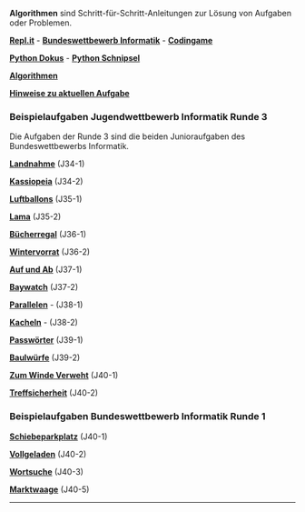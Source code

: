 **Algorithmen** sind Schritt-für-Schritt-Anleitungen zur Lösung von Aufgaben oder Problemen.

**[Repl.it](https://replit.com/~)** - **[Bundeswettbewerb Informatik](https://bwinf.de/bundeswettbewerb/)** - **[Codingame](./codingame.md)**

**[Python Dokus](./python.md)** - **[Python Schnipsel](Schnipsel/schnipsel.md)**

**[Algorithmen](algorithmen/algorithmen.md)** 

**[Hinweise zu aktuellen Aufgabe](hinweise.md)**


### Beispielaufgaben Jugendwettbewerb Informatik Runde 3

Die Aufgaben der Runde 3 sind die beiden Junioraufgaben des Bundeswettbewerbs Informatik.

**[Landnahme](./landnahme/landnahme.md)** (J34-1)

**[Kassiopeia](./kassiopeia/kassiopeia.md)** (J34-2)

**[Luftballons](./luftballons/luftballons.md)** (J35-1)

**[Lama](./lama/lama.md)** (J35-2)

**[Bücherregal](./buecherregal/buecherregal.md)** (J36-1)

**[Wintervorrat](./wintervorrat/wintervorrat.md)** (J36-2)

**[Auf und Ab](./auf_und_ab/auf_und_ab.md)** (J37-1)

**[Baywatch](./baywatch/baywatch.md)** (J37-2)

**[Parallelen](./parallelen/parallelen.md)** - (J38-1)

**[Kacheln](./kacheln/kacheln.md)** - (J38-2)

**[Passwörter](./passwoerter/passwoerter.md)** (J39-1)

**[Baulwürfe](./baulwuerfe/baulwuerfe.md)** (J39-2)

**[Zum Winde Verweht](./zumWindeVerweht/zumWindeVerweht.md)** (J40-1)

**[Treffsicherheit](./treffsicherheit/treffsicherheit.md)** (J40-2)

### Beispielaufgaben Bundeswettbewerb Informatik Runde 1

**[Schiebeparkplatz](https://nbviewer.org/github/ktheu/AlgorithmenAG/blob/master/schiebeparkplatz/schiebeparkplatz.ipynb)** (J40-1)

**[Vollgeladen](https://nbviewer.org/github/ktheu/AlgorithmenAG/blob/master/vollgeladen/vollgeladen.ipynb)** (J40-2)

**[Wortsuche](https://nbviewer.org/github/ktheu/AlgorithmenAG/blob/master/wortsuche/wortsuche.ipynb)** (J40-3)

**[Marktwaage](https://nbviewer.org/github/ktheu/AlgorithmenAG/blob/master/marktwaage/marktwaage.ipynb)** (J40-5)

-------

